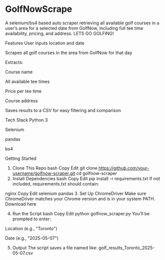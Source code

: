 # GolfNowScrape
A selenium/bs4 based auto scraper retrieving all available golf courses in a user’s area for a selected date from GolfNow, including full tee time availability, pricing, and address. LETS GO GOLFING!

Features
User inputs location and date

Scrapes all golf courses in the area from GolfNow for that day

Extracts:

Course name

All available tee times

Price per tee time

Course address

Saves results to a CSV for easy filtering and comparison

Tech Stack
Python 3

Selenium

pandas

bs4

Getting Started
1. Clone This Repo
bash
Copy
Edit
git clone https://github.com/your-username/golfnow-scraper.git
cd golfnow-scraper
2. Install Dependencies
bash
Copy
Edit
pip install -r requirements.txt
If not included, requirements.txt should contain:

nginx
Copy
Edit
selenium
pandas
3. Set Up ChromeDriver
Make sure ChromeDriver matches your Chrome version and is in your system PATH.
Download here

4. Run the Script
bash
Copy
Edit
python golfnow_scraper.py
You’ll be prompted to enter:

Location (e.g., "Toronto")

Date (e.g., "2025-05-07")

5. Output
The script saves a file named like:
golf_results_Toronto_2025-05-07.csv








